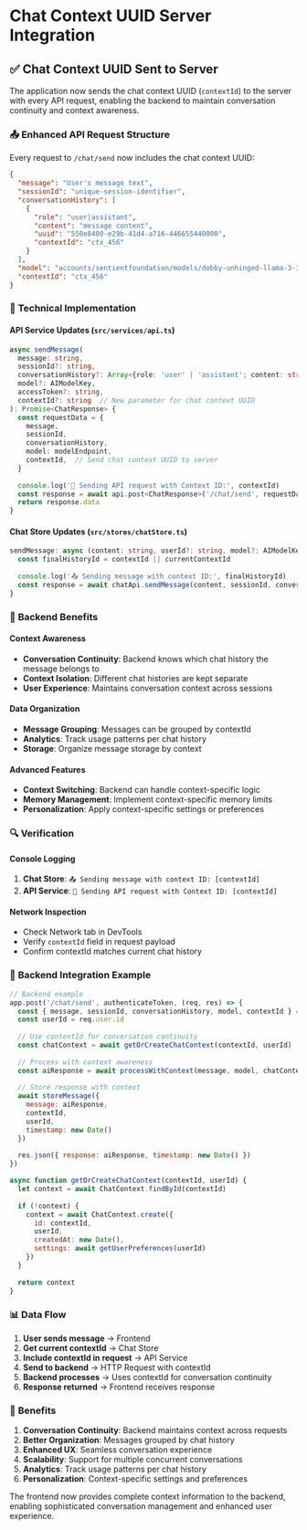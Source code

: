 # Chat Context UUID Server Integration

## ✅ Chat Context UUID Sent to Server

The application now sends the chat context UUID (`contextId`) to the server with every API request, enabling the backend to maintain conversation continuity and context awareness.

### 📤 **Enhanced API Request Structure**

Every request to `/chat/send` now includes the chat context UUID:

```json
{
  "message": "User's message text",
  "sessionId": "unique-session-identifier",
  "conversationHistory": [
    {
      "role": "user|assistant",
      "content": "message content",
      "uuid": "550e8400-e29b-41d4-a716-446655440000",
      "contextId": "ctx_456"
    }
  ],
  "model": "accounts/sentientfoundation/models/dobby-unhinged-llama-3-3-70b-new",
  "contextId": "ctx_456"
}
```

### 🔧 **Technical Implementation**

#### API Service Updates (`src/services/api.ts`)

```typescript
async sendMessage(
  message: string, 
  sessionId?: string, 
  conversationHistory?: Array<{role: 'user' | 'assistant'; content: string; uuid: string; contextId?: string}>,
  model?: AIModelKey,
  accessToken?: string,
  contextId?: string  // New parameter for chat context UUID
): Promise<ChatResponse> {
  const requestData = {
    message,
    sessionId,
    conversationHistory,
    model: modelEndpoint,
    contextId,  // Send chat context UUID to server
  }
  
  console.log('🚀 Sending API request with Context ID:', contextId)
  const response = await api.post<ChatResponse>('/chat/send', requestData)
  return response.data
}
```

#### Chat Store Updates (`src/stores/chatStore.ts`)

```typescript
sendMessage: async (content: string, userId?: string, model?: AIModelKey, accessToken?: string, contextId?: string) => {
  const finalHistoryId = contextId || currentContextId
  
  console.log('📤 Sending message with context ID:', finalHistoryId)
  const response = await chatApi.sendMessage(content, sessionId, conversationHistory, finalModel, accessToken, finalHistoryId)
}
```

### 🎯 **Backend Benefits**

#### Context Awareness
- **Conversation Continuity**: Backend knows which chat history the message belongs to
- **Context Isolation**: Different chat histories are kept separate
- **User Experience**: Maintains conversation context across sessions

#### Data Organization
- **Message Grouping**: Messages can be grouped by contextId
- **Analytics**: Track usage patterns per chat history
- **Storage**: Organize message storage by context

#### Advanced Features
- **Context Switching**: Backend can handle context-specific logic
- **Memory Management**: Implement context-specific memory limits
- **Personalization**: Apply context-specific settings or preferences

### 🔍 **Verification**

#### Console Logging
1. **Chat Store**: `📤 Sending message with context ID: [contextId]`
2. **API Service**: `🚀 Sending API request with Context ID: [contextId]`

#### Network Inspection
- Check Network tab in DevTools
- Verify `contextId` field in request payload
- Confirm contextId matches current chat history

### 🚀 **Backend Integration Example**

```javascript
// Backend example
app.post('/chat/send', authenticateToken, (req, res) => {
  const { message, sessionId, conversationHistory, model, contextId } = req.body
  const userId = req.user.id
  
  // Use contextId for conversation continuity
  const chatContext = await getOrCreateChatContext(contextId, userId)
  
  // Process with context awareness
  const aiResponse = await processWithContext(message, model, chatContext, conversationHistory)
  
  // Store response with context
  await storeMessage({
    message: aiResponse,
    contextId,
    userId,
    timestamp: new Date()
  })
  
  res.json({ response: aiResponse, timestamp: new Date() })
})

async function getOrCreateChatContext(contextId, userId) {
  let context = await ChatContext.findById(contextId)
  
  if (!context) {
    context = await ChatContext.create({
      id: contextId,
      userId,
      createdAt: new Date(),
      settings: await getUserPreferences(userId)
    })
  }
  
  return context
}
```

### 📊 **Data Flow**

1. **User sends message** → Frontend
2. **Get current contextId** → Chat Store
3. **Include contextId in request** → API Service
4. **Send to backend** → HTTP Request with contextId
5. **Backend processes** → Uses contextId for conversation continuity
6. **Response returned** → Frontend receives response

### 🎉 **Benefits**

1. **Conversation Continuity**: Backend maintains context across requests
2. **Better Organization**: Messages grouped by chat history
3. **Enhanced UX**: Seamless conversation experience
4. **Scalability**: Support for multiple concurrent conversations
5. **Analytics**: Track usage patterns per chat history
6. **Personalization**: Context-specific settings and preferences

The frontend now provides complete context information to the backend, enabling sophisticated conversation management and enhanced user experience.
